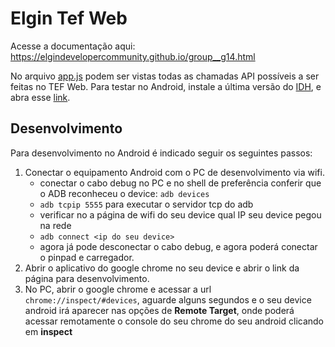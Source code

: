 # Elgin Tef Web

Acesse a documentação aqui: https://elgindevelopercommunity.github.io/group__g14.html

No arquivo [app.js](/app.js) podem ser vistas todas as chamadas API possíveis a ser feitas no TEF Web.
Para testar no Android, instale a última versão do [IDH](https://github.com/ElginDeveloperCommunity/TEF-Elgin/tree/master/Instaladores_Android/Homologa%C3%A7%C3%A3o/IDH), e abra esse [link](https://elgindevelopercommunity.github.io/elgin-tef-web/).

## Desenvolvimento
Para desenvolvimento no Android é indicado seguir os seguintes passos:
1. Conectar o equipamento Android com o PC de desenvolvimento via wifi.
    * conectar o cabo debug no PC e no shell de preferência conferir que o ADB reconheceu o device: `adb devices`
    * `adb tcpip 5555` para executar o servidor tcp do adb
    * verificar no a página de wifi do seu device qual IP seu device pegou na rede
    * `adb connect <ip do seu device>`
    * agora já pode desconectar o cabo debug, e agora poderá conectar o pinpad e carregador.
2. Abrir o aplicativo do google chrome no seu device e abrir o link da página para desenvolvimento.
3. No PC, abrir o google chrome e acessar a url `chrome://inspect/#devices`, aguarde alguns segundos e o seu device android irá aparecer nas opções de **Remote Target**, onde poderá acessar remotamente o console do seu chrome do seu android clicando em **inspect**